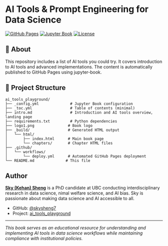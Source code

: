 # AI Tools & Prompt Engineering for Data Science

[![GitHub Pages](https://img.shields.io/badge/GitHub%20Pages-Live-brightgreen)](https://skysheng7.github.io/ai_tools_playground/)
[![Jupyter Book](https://img.shields.io/badge/Jupyter%20Book-Powered-orange)](https://jupyterbook.org/)
[![License](https://img.shields.io/badge/License-CC%20BY%204.0-blue.svg)](https://creativecommons.org/licenses/by/4.0/)

## 📖 About

This repository includes a list of AI tools you could try. It covers introduction to AI tools and advanced implementations. The content is automatically published to GitHub Pages using jupyter-book.

## 📁 Project Structure

```
ai_tools_playground/
├── _config.yml              # Jupyter Book configuration
├── _toc.yml                 # Table of contents (minimal)
├── intro.md                 # Introduction and AI tools overview, landing page
├── requirements.txt         # Python dependencies
├── logo1.png               # Book logo
├── _build/                 # Generated HTML output
│   └── html/
│       ├── index.html      # Main book page
│       └── chapters/       # Chapter HTML files
├── .github/
│   └── workflows/
│       └── deploy.yml      # Automated GitHub Pages deployment
└── README.md              # This file
```

## Author

[**Sky (Kehan) Sheng**](http://www.skysheng.io/) is a PhD candidate at UBC conducting interdisciplinary research in data science, nimal welfare science, and AI bias. Sky is passionate about making data science and AI accessible to all.

- GitHub: [@skysheng7](https://github.com/skysheng7)
- Project: [ai_tools_playground](https://github.com/skysheng7/ai_tools_playground)

---

*This book serves as an educational resource for understanding and implementing AI tools in data science workflows while maintaining compliance with institutional policies.*
